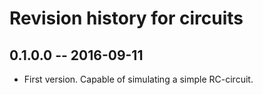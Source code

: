 # Revision history for circuits

## 0.1.0.0  -- 2016-09-11

* First version. Capable of simulating a simple RC-circuit.

